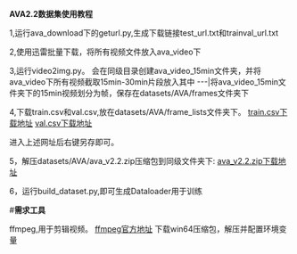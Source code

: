 **AVA2.2数据集使用教程**

1,运行ava_download下的geturl.py,生成下载链接test_url.txt和trainval_url.txt
    
2,使用迅雷批量下载，将所有视频文件放入ava_video下
    
3,运行video2img.py。
会在同级目录创建ava_video_15min文件夹，并将ava_video下所有视频截取15min-30min片段放入其中
---|将ava_video_15min文件夹下的15min视频划分为帧，保存在datasets/AVA/frames文件夹下
    
4,下载train.csv和val.csv,放在datasets/AVA/frame_lists文件夹下。
    [train.csv下载地址](https://dl.fbaipublicfiles.com/video-long-term-feature-banks/data/ava/frame_lists/train.csv)
    [val.csv下载地址](https://dl.fbaipublicfiles.com/video-long-term-feature-banks/data/ava/frame_lists/val.csv)

进入上述网址后右键另存即可。
    
5，解压datasets/AVA/ava_v2.2.zip压缩包到同级文件夹下:
    [ava_v2.2.zip下载地址](https://s3.amazonaws.com/ava-dataset/annotations/ava_v2.2.zip)
    
6，运行build_dataset.py,即可生成Dataloader用于训练
    
#**需求工具**

ffmpeg,用于剪辑视频。
[ffmpeg官方地址](https://www.ffmpeg.org/)
下载win64压缩包，解压并配置环境变量

